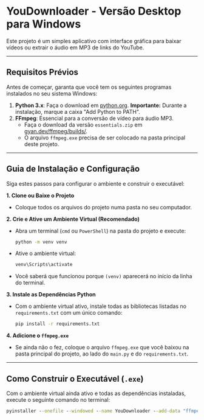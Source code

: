 # YouDownloader - Versão Desktop para Windows

Este projeto é um simples aplicativo com interface gráfica para baixar vídeos ou extrair o áudio em MP3 de links do YouTube.

---

## Requisitos Prévios

Antes de começar, garanta que você tem os seguintes programas instalados no seu sistema Windows:

1.  **Python 3.x**: Faça o download em [python.org](https://www.python.org/). **Importante:** Durante a instalação, marque a caixa "Add Python to PATH".
2.  **FFmpeg**: Essencial para a conversão de vídeo para áudio MP3.
    -   Faça o download da versão `essentials.zip` em [gyan.dev/ffmpeg/builds/](https://www.gyan.dev/ffmpeg/builds/).
    -   O arquivo `ffmpeg.exe` precisa de ser colocado na pasta principal deste projeto.

---

## Guia de Instalação e Configuração

Siga estes passos para configurar o ambiente e construir o executável:

**1. Clone ou Baixe o Projeto**
   - Coloque todos os arquivos do projeto numa pasta no seu computador.

**2. Crie e Ative um Ambiente Virtual (Recomendado)**
   - Abra um terminal (`cmd` ou `PowerShell`) na pasta do projeto e execute:
     ```cmd
     python -m venv venv
     ```
   - Ative o ambiente virtual:
     ```cmd
     venv\Scripts\activate
     ```
   - Você saberá que funcionou porque `(venv)` aparecerá no início da linha do terminal.

**3. Instale as Dependências Python**
   - Com o ambiente virtual ativo, instale todas as bibliotecas listadas no `requirements.txt` com um único comando:
     ```cmd
     pip install -r requirements.txt
     ```

**4. Adicione o `ffmpeg.exe`**
   - Se ainda não o fez, coloque o arquivo `ffmpeg.exe` que você baixou na pasta principal do projeto, ao lado do `main.py` e do `requirements.txt`.

---

## Como Construir o Executável (`.exe`)

Com o ambiente virtual ainda ativo e todas as dependências instaladas, execute o seguinte comando no terminal:

```cmd
pyinstaller --onefile --windowed --name YouDownloader --add-data "ffmpeg.exe;." main.py